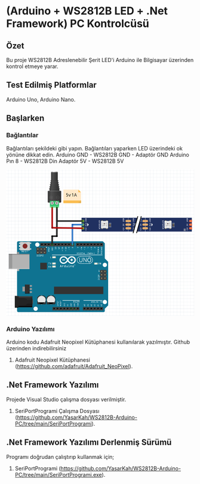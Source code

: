 # (Arduino + WS2812B LED + .Net Framework) PC Kontrolcüsü
## Özet

Bu proje WS2812B Adreslenebilir Şerit LED'i Arduino ile Bilgisayar üzerinden kontrol etmeye yarar.

## Test Edilmiş Platformlar

Arduino Uno,
Arduino Nano.

## Başlarken

### Bağlantılar
Bağlantıları şekildeki gibi yapın. Bağlantıları yaparken LED üzerindeki ok yönüne dikkat edin.
Arduino GND - WS2812B GND - Adaptör GND
Arduino Pın 8 - WS2812B Din
Adaptör 5V - WS2812B 5V

![image](https://github.com/YasarKah/WS2812B-Arduino-PC/blob/main/schematic.png)

### Arduino Yazılımı

Arduino kodu Adafruit Neopixel Kütüphanesi kullanılarak yazılmıştır.
Github üzerinden indirebilirsiniz

1. Adafruit Neopixel Kütüphanesi (https://github.com/adafruit/Adafruit_NeoPixel).

## .Net Framework Yazılımı

Projede Visual Studio çalışma dosyası verilmiştir.
1. SeriPortProgrami Çalışma Dosyası (https://github.com/YasarKah/WS2812B-Arduino-PC/tree/main/SeriPortProgrami).

## .Net Framework Yazılımı Derlenmiş Sürümü

Programı doğrudan çalıştırıp kullanmak için;<br />
1. SeriPortProgrami (https://github.com/YasarKah/WS2812B-Arduino-PC/tree/main/SeriPortProgrami.exe).
